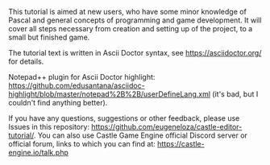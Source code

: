 This tutorial is aimed at new users, who have some minor knowledge of Pascal and general concepts of programming and game development. It will cover all steps necessary from creation and setting up of the project, to a small but finished game.

The tutorial text is written in Ascii Doctor syntax, see https://asciidoctor.org/ for details.

Notepad++ plugin for Ascii Doctor highlight: https://github.com/edusantana/asciidoc-highlight/blob/master/notepad%2B%2B/userDefineLang.xml (it's bad, but I couldn't find anything better).

If you have any questions, suggestions or other feedback, please use Issues in this repository: https://github.com/eugeneloza/castle-editor-tutorial/. You can also use Castle Game Engine official Discord server or official forum, links to which you can find at: https://castle-engine.io/talk.php
